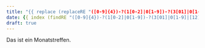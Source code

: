 ```yaml
---
title: "{{ replace (replaceRE "([0-9]{4})-?(1[0-2]|0[1-9])-?(3[01]|0[1-9]|[12][0-9])-?" "" .Name 1) "-" " " | title }}"
date: {{ index (findRE "([0-9]{4})-?(1[0-2]|0[1-9])-?(3[01]|0[1-9]|[12][0-9])" .Name 1) 0}}
draft: true
---
```

Das ist ein Monatstreffen.